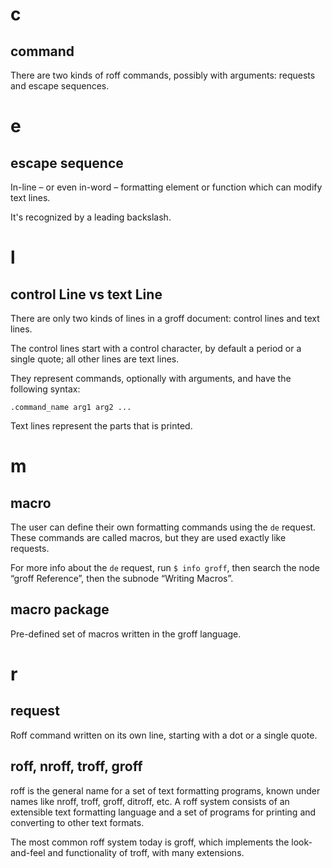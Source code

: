 # c
## command

There are two kinds of roff commands, possibly with arguments:
requests and escape sequences.

##
# e
## escape sequence

In-line – or even in-word – formatting element or function which can modify text
lines.

It's recognized by a leading backslash.

##
# l
## control Line vs text Line

There are only two kinds of lines in a groff document:
control lines and text lines.

The control  lines start  with a  control character,  by default  a period  or a
single quote; all other lines are text lines.

They  represent commands,  optionally  with arguments,  and  have the  following
syntax:

    .command_name arg1 arg2 ...

Text lines represent the parts that is printed.

##
# m
## macro

The user can define their own formatting commands using the `de` request.
These commands are called macros, but they are used exactly like requests.

For more info about  the `de` request, run `$ info groff`,  then search the node
“groff Reference”, then the subnode “Writing Macros”.

## macro package

Pre-defined set of macros written in the groff language.

##
# r
## request

Roff command written on its own line, starting with a dot or a single quote.

## roff, nroff, troff, groff

roff is  the general  name for a  set of text  formatting programs,  known under
names like  nroff, troff,  groff, ditroff,  etc.  A roff  system consists  of an
extensible  text formatting  language and  a set  of programs  for printing  and
converting to other text formats.

The most common  roff system today is groff, which  implements the look-and-feel
and functionality of troff, with many extensions.

